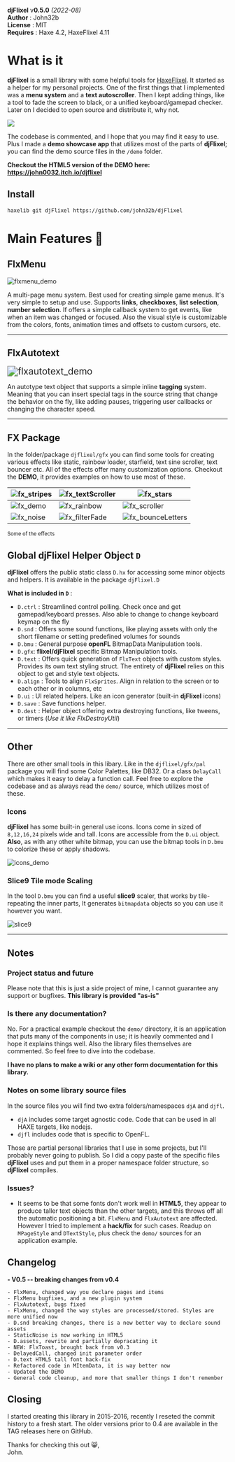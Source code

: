 
**djFlixel** v**0.5.0** *(2022-08)*  
**Author** : John32b  
**License** : MIT  
**Requires** : Haxe 4.2, HaxeFlixel 4.11  

# What is it

**djFlixel** is a small library with some helpful tools for [HaxeFlixel](https://github.com/HaxeFlixel/flixel). It started as a helper for my personal projects. One of the first things that I implemented was a **menu system** and a **text autoscroller**. Then I kept adding things, like a tool to fade the screen to black, or a unified  keyboard/gamepad checker. Later on I decided to open source and distribute it, why not. 

<img src="_readme/logo_02.gif" style="display:block;margin:1em auto;"/>

The codebase is commented, and I hope that you may find it easy to use. Plus I made a **demo showcase app** that utilizes most of the parts of **djFlixel**; you can find the demo source files in the `/demo` folder.

**Checkout the HTML5 version of the DEMO here: https://john0032.itch.io/djflixel**


## Install

```sh
haxelib git djFlixel https://github.com/john32b/djFlixel
```



# Main Features :peach:

## FlxMenu

![flxmenu_demo](_readme/flxmenu.gif)  

A multi-page menu system. Best used for creating simple game menus. It's very simple to setup and use. Supports **links**, **checkboxes**, **list selection**, **number selection**. If offers a simple callback system to get events, like when an item was changed or focused. Also the visual style is customizable from the colors, fonts, animation times and offsets to custom cursors, etc.

---

## FlxAutotext

<img src="_readme/flxautotext.gif" alt="flxautotext_demo" style="zoom:150%;" />  

An autotype text object that supports a simple inline **tagging** system. Meaning that you can insert special tags in the source string that change the behavior on the fly, like adding pauses, triggering user callbacks or changing the character speed.

---

## FX Package

In the folder/package `djflixel/gfx` you can find some tools for creating various effects like static, rainbow loader, starfield, text sine scroller, text bouncer etc. All of the effects offer many customization options. Checkout the **DEMO**, it provides examples on how to use most of these.

| ![fx_stripes](_readme/fx_stripes.gif) | ![fx_textScroller](_readme/fx_textScroller.gif) | ![fx_stars](_readme/fx_stars.gif)                 |
| ------------------------------------- | ----------------------------------------------- | ------------------------------------------------- |
| ![fx_demo](_readme/fx_demo.gif)       | ![fx_rainbow](_readme/fx_rainbow.gif)           | ![fx_scroller](_readme/fx_scroller.gif)           |
| ![fx_noise](_readme/fx_noise.gif)     | ![fx_filterFade](_readme/fx_filterFade.gif)     | ![fx_bounceLetters](_readme/fx_bounceLetters.gif) |

  <sup>Some of the effects</sup>


## Global djFlixel Helper Object `D`

**djFlixel** offers the public static class `D.hx` for accessing some minor objects and helpers. It is available in the package `djFlixel.D`  

**What is included in `D`** :

- `D.ctrl` : Streamlined control polling. Check once and get gamepad/keyboard presses. Also able to change to change keyboard keymap on the fly
- `D.snd` : Offers some sound functions, like playing assets with only the short filename or setting predefined volumes for sounds
- `D.bmu` : General purpose **openFL** BitmapData Manipulation tools.
- `D.gfx`: **flixel/djFlixel** specific Bitmap Manipulation tools.
- `D.text` : Offers quick generation of `FlxText` objects with custom styles. Provides its own text styling struct. The entirety of **djFlixel** relies on this object to get and style text objects.
- `D.align` : Tools to align `FlxSprites`. Align in relation to the screen or to each other or in columns, etc
- `D.ui` : UI related helpers. Like an icon generator (built-in **djFlixel** icons)
- `D.save` : Save functions helper.
- `D.dest` : Helper object offering extra destroying functions, like tweens, or timers (*Use it like FlxDestroyUtil*)

---

## Other

There are other small tools in this libary. Like in the `djflixel/gfx/pal` package you will find some Color Palettes, like DB32. Or a class `DelayCall` which makes it easy to delay a function call. Feel free to explore the codebase and as always read the `demo/` source, which utilizes most of these.

### Icons

**djFlixel** has some built-in general use icons. Icons come in sized of `8,12,16,24` pixels wide and tall. Icons are accessible from the `D.ui` object. **Also**, as with any other white bitmap, you can use the bitmap tools in `D.bmu` to colorize these or apply shadows.

![icons_demo](_readme/icons_demo.png)  

<!-- ```haxe
// Sprite icon of a heart colored red
var ic = new FlxSprite(D.bmu.replaceColor(D.ui.getIcon(16,'heart'),0xFFFFFFFF,0xFFFF0000));
``` -->

### Slice9 Tile mode Scaling 

In the tool `D.bmu` you can find a useful **slice9** scaler, that works by tile-repeating the inner parts, It generates `bitmapdata` objects so you can use it however you want.  

![slice9](_readme/slice9.png) 

---

## Notes 

### Project status and future
Please note that this is just a side project of mine, I cannot guarantee any support or bugfixes. **This library is provided "as-is"**

###  Is there any documentation?
No. For a practical example checkout the `demo/` directory, it is an application that puts many of the components in use; it is heavily commented and I hope it explains things well. Also the library files themselves are commented. So feel free to dive into the codebase.  

**I have no plans to make a wiki or any other form documentation for this library.**


### Notes on some library source files

In the source files you will find two extra folders/namespaces `djA` and `djfl`.

- `djA` includes some target agnostic code. Code that can be used in all HAXE targets, like nodejs.
- `djfl` includes code that is specific to OpenFL.

Those are partial personal libraries that I use in some projects, but I'll probably never going to publish. So I did a copy paste of the specific files **djFlixel** uses and put them in a proper namespace folder structure, so **djFlixel** compiles.


### Issues?

- It seems to be that some fonts don't work well in **HTML5**, they appear to produce taller text objects than the other targets, and this throws off all the automatic positioning a bit. `FlxMenu` and `FlxAutotext` are affected. However I tried to implement a **hack/fix** for such cases. Readup on `MPageStyle` and `DTextStyle`, plus check the `demo/` sources for an application example.


<!-- ### Games using this library

Tomb Explorer : https://john0032.itch.io/tombexplorer  
Future Knight Remix : https://john0032.itch.io/futurek  
:exclamation: *If you have a program that uses this library, pm me and I'll add it here.*   -->

## Changelog

**- V0.5 -- breaking changes from v0.4**
```text
- FlxMenu, changed way you declare pages and items
- FlxMenu bugfixes, and a new plugin system
- FlxAutotext, bugs fixed
- FlxMenu, changed the way styles are processed/stored. Styles are more unified now
- D.snd breaking changes, there is a new better way to declare sound assets
- StaticNoise is now working in HTML5
- D.assets, rewrite and partially depracating it
- NEW: FlxToast, brought back from v0.3
- DelayedCall, changed init parameter order
- D.text HTML5 tall font hack-fix
- Refactored code in MItemData, it is way better now
- Updated the DEMO
- General code cleanup, and more that smaller things I don't remember
```

## Closing

I started creating this library in 2015-2016, recently I reseted the commit history to a fresh start. The older versions prior to 0.4 are available in the TAG releases here on GitHub.

Thanks for checking this out :smile_cat:,  
John.
